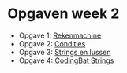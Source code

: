 # Opgaven week 2

- Opgave 1: [Rekenmachine](../problems/calculator/index.md)
- Opgave 2: [Condities](../exercises/12_12_if_statements.md)
- Opgave 3: [Strings en lussen](../exercises/string_loops.md)
- Opgave 4: [CodingBat Strings](../exercises/codingbat_strings.md)